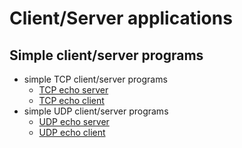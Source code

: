 # Client/Server applications

Simple client/server programs
---
- simple TCP client/server programs
  - [TCP echo server](./code/tcpEchoServer.py)
  - [TCP echo client](./code/tcpEchoClient.py)
- simple UDP client/server programs
  - [UDP echo server](./code/udpEchoServer.py)
  - [UDP echo client](./code/udpEchoClient.py)